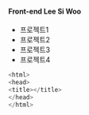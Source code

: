 #### Front-end Lee Si Woo
* 프로젝트1
* 프로젝트2
* 프로젝트3
* 프로젝트4
```c
<html>
<head>
<title></title>
</head>
</html>
```
